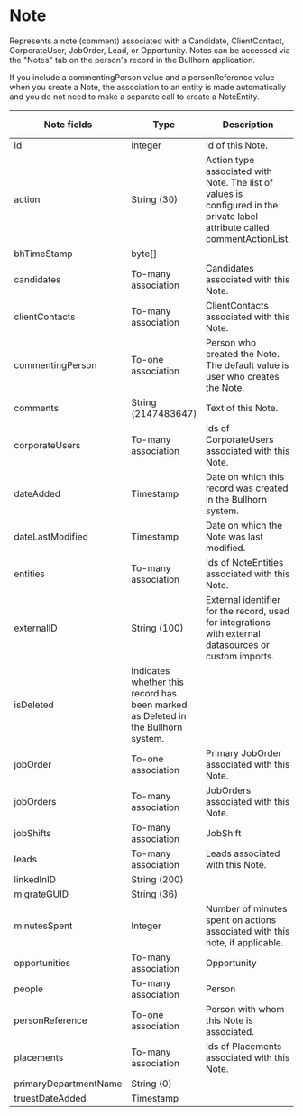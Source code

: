 # Note

Represents a note (comment) associated with a Candidate, ClientContact, CorporateUser, JobOrder, Lead, or Opportunity. Notes can be accessed via the "Notes" tab on the person's record in the Bullhorn application.

If you include a commentingPerson value and a personReference value when you create a Note, the association to an entity is made automatically and you do not need to make a separate call to create a NoteEntity.

<table>
    <colgroup>
        <col width="20%" />
        <col width="20%" />
        <col width="20%" />
        <col width="20%" />
        <col width="20%" />
    </colgroup>
    <thead>
        <tr class="header">
            <th>Note fields</th>
            <th>Type</th>
            <th>Description</th>
            <th>Not null</th>
            <th>Read-only</th>
        </tr>
    </thead>
    <tbody>
        <tr class="even">
            <td>id</td>
            <td>Integer</td>
            <td>Id of this Note.</td>
            <td>X</td>
            <td></td>
        </tr>
        <tr class="odd">
            <td>action</td>
            <td>String (30)</td>
            <td>Action type associated with Note. The list of values is configured in the private label attribute called commentActionList.</td>
            <td></td>
            <td></td>
        </tr>
        <tr class="even">
            <td>bhTimeStamp</td>
            <td>byte[]</td>
            <td></td>
            <td>X</td>
            <td></td>
        </tr>
        <tr class="odd">
            <td>candidates</td>
            <td>To-many association</td>
            <td>Candidates associated with this Note.</td>
            <td></td>
            <td></td>
        </tr>
        <tr class="even">
            <td>clientContacts</td>
            <td>To-many association</td>
            <td>ClientContacts associated with this Note.</td>
            <td></td>
            <td></td>
        </tr>
        <tr class="odd">
            <td>commentingPerson</td>
            <td>To-one association</td>
            <td>Person who created the Note. The default value is user who creates the Note.</td>
            <td>X</td>
            <td></td>
        </tr>
        <tr class="even">
            <td>comments</td>
            <td>String (2147483647)</td>
            <td>Text of this Note.</td>
            <td>X</td>
            <td></td>
        </tr>
        <tr class="odd">
            <td>corporateUsers</td>
            <td>To-many association</td>
            <td>Ids of CorporateUsers associated with this Note.</td>
            <td></td>
            <td></td>
        </tr>
        <tr class="even">
            <td>dateAdded</td>
            <td>Timestamp</td>
            <td>Date on which this record was created in the Bullhorn system.</td>
            <td>X</td>
            <td></td>
        </tr>
        <tr class="odd">
            <td>dateLastModified</td>
            <td>Timestamp</td>
            <td>Date on which the Note was last modified.</td>
            <td>X</td>
            <td>X</td>
        </tr>
        <tr class="even">
            <td>entities</td>
            <td>To-many association</td>
            <td>Ids of NoteEntities associated with this Note.</td>
            <td></td>
            <td>X</td>
        </tr>
        <tr class="odd">
            <td>externalID</td>
            <td>String (100)</td>
            <td>External identifier for the record, used for integrations with external datasources or custom imports.</td>
            <td></td>
            <td></td>
        </tr>
        <tr class="even">
            <td>isDeleted</td>
            <td>Indicates whether this record has been marked as Deleted in the Bullhorn system.</td>
            <td></td>
            <td>X</td>
            <td></td>
        </tr>
        <tr class="odd">
            <td>jobOrder</td>
            <td>To-one association</td>
            <td>Primary JobOrder associated with this Note.</td>
            <td></td>
            <td></td>
        </tr>
        <tr class="even">
            <td>jobOrders</td>
            <td>To-many association</td>
            <td>JobOrders associated with this Note.</td>
            <td></td>
            <td>X</td>
        </tr>
        <tr class="odd">
            <td>jobShifts</td>
            <td>To-many association</td>
            <td>JobShift</td>
            <td></td>
            <td>X</td>
        </tr>
        <tr class="even">
            <td>leads</td>
            <td>To-many association</td>
            <td>Leads associated with this Note.</td>
            <td></td>
            <td>X</td>
        </tr>
        <tr class="odd">
            <td>linkedInID</td>
            <td>String (200)</td>
            <td></td>
            <td></td>
            <td></td>
        </tr>
        <tr class="even">
            <td>migrateGUID</td>
            <td>String (36)</td>
            <td></td>
            <td></td>
            <td></td>
        </tr>
        <tr class="odd">
            <td>minutesSpent</td>
            <td>Integer</td>
            <td>Number of minutes spent on actions associated with this note, if applicable.</td>
            <td></td>
            <td></td>
        </tr>
        <tr class="even">
            <td>opportunities</td>
            <td>To-many association</td>
            <td>Opportunity</td>
            <td></td>
            <td>X</td>
        </tr>
        <tr class="odd">
            <td>people</td>
            <td>To-many association</td>
            <td>Person</td>
            <td></td>
            <td>X</td>
        </tr>
        <tr class="even">
            <td>personReference</td>
            <td>To-one association</td>
            <td>Person with whom this Note is associated.</td>
            <td>X</td>
            <td></td>
        </tr>
        <tr class="odd">
            <td>placements</td>
            <td>To-many association</td>
            <td>Ids of Placements associated with this Note.</td>
            <td></td>
            <td>X</td>
        </tr>
        <tr class="even">
            <td>primaryDepartmentName</td>
            <td>String (0)</td>
            <td></td>
            <td></td>
            <td></td>
        </tr>
        <tr class="odd">
            <td>truestDateAdded</td>
            <td>Timestamp</td>
            <td></td>
            <td></td>
            <td></td>
        </tr>
    </tbody>
</table> 
